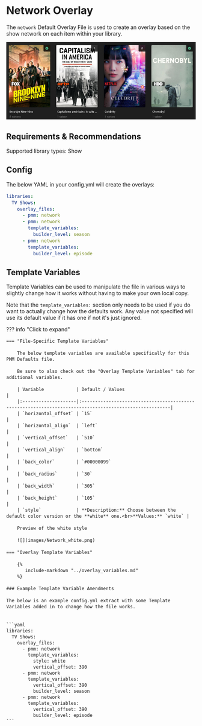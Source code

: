 # Network Overlay

The `network` Default Overlay File is used to create an overlay based on the show network on each item within your library.

![](images/Network_color.png)

## Requirements & Recommendations

Supported library types: Show

## Config

The below YAML in your config.yml will create the overlays:

```yaml
libraries:
  TV Shows:
    overlay_files:
      - pmm: network
      - pmm: network
        template_variables:
          builder_level: season
      - pmm: network
        template_variables:
          builder_level: episode
```

## Template Variables

Template Variables can be used to manipulate the file in various ways to slightly change how it works without having to make your own local copy.

Note that the `template_variables:` section only needs to be used if you do want to actually change how the defaults work. Any value not specified will use its default value if it has one if not it's just ignored.

??? info "Click to expand"

    === "File-Specific Template Variables"

        The below template variables are available specifically for this PMM Defaults file.

        Be sure to also check out the "Overlay Template Variables" tab for additional variables.

        | Variable            | Default / Values                                                                                       |
        |:--------------------|:-------------------------------------------------------------------------------------------------------|
        | `horizontal_offset` | `15`                                                                                                   |
        | `horizontal_align`  | `left`                                                                                                 |
        | `vertical_offset`   | `510`                                                                                                  |
        | `vertical_align`    | `bottom`                                                                                               |
        | `back_color`        | `#00000099`                                                                                            |
        | `back_radius`       | `30`                                                                                                   |
        | `back_width`        | `305`                                                                                                  |
        | `back_height`       | `105`                                                                                                  |
        | `style`             | **Description:** Choose between the default color version or the **white** one.<br>**Values:** `white` |

        Preview of the white style

        ![](images/Network_white.png)

    === "Overlay Template Variables"

        {%
           include-markdown "../overlay_variables.md"
        %}

    ### Example Template Variable Amendments

    The below is an example config.yml extract with some Template Variables added in to change how the file works.


    ```yaml
    libraries:
      TV Shows:
        overlay_files:
          - pmm: network
            template_variables:
              style: white
              vertical_offset: 390
          - pmm: network
            template_variables:
              vertical_offset: 390
              builder_level: season
          - pmm: network
            template_variables:
              vertical_offset: 390
              builder_level: episode
    ```
